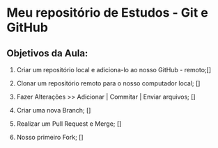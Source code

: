 # Meu repositório de Estudos - Git e GitHub

## Objetivos da Aula:

1. Criar um repositório local e adiciona-lo ao nosso GitHub - remoto;[]

2. Clonar um repositório remoto para o nosso computador local; []

3. Fazer Alterações >> Adicionar | Commitar | Enviar arquivos; []

4. Criar uma nova Branch; []

5. Realizar um Pull Request e Merge; []

6. Nosso primeiro Fork; []